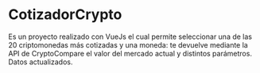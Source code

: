 # CotizadorCrypto
Es un proyecto realizado con VueJs el cual permite seleccionar una de las 20 criptomonedas más cotizadas y una moneda: te devuelve mediante la API de CryptoCompare  el valor del mercado actual y distintos parámetros. Datos actualizados.

